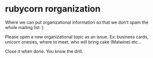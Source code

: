 # rubycorn rorganization

Where we can put organizational information so that we don't spam the whole mailing list :)

Please open a new organizational topic as an issue. Ex: business cards, unicorn onesies, where to meet, who will bring cake (Malwine) etc...

Close it when done. You know the drill.
